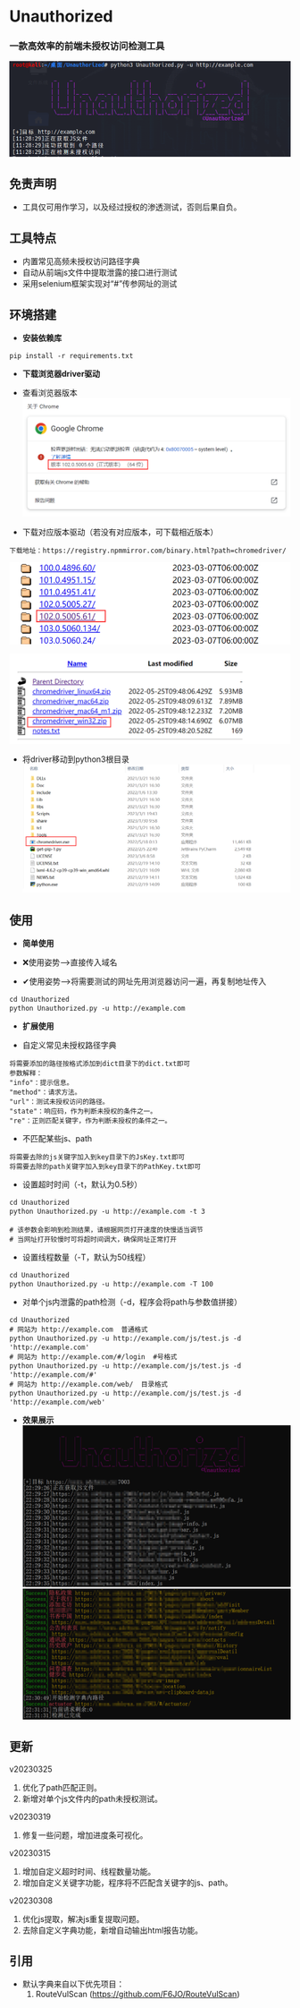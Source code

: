 # Unauthorized

### 一款高效率的前端未授权访问检测工具

![logo](https://github.com/CHINA-china/Unauthorize/blob/master/static/logo.png?raw=true)

## 免责声明
- 工具仅可用作学习，以及经过授权的渗透测试，否则后果自负。

## 工具特点

- 内置常见高频未授权访问路径字典
- 自动从前端js文件中提取泄露的接口进行测试
- 采用selenium框架实现对“#”传参网址的测试

## 环境搭建

- **安装依赖库**
```
pip install -r requirements.txt
```

- **下载浏览器driver驱动**

- 查看浏览器版本
![chrome](https://github.com/CHINA-china/Unauthorize/blob/master/static/picture/Install/chrome.png?raw=true)
- 下载对应版本驱动（若没有对应版本，可下载相近版本）
```
下载地址：https://registry.npmmirror.com/binary.html?path=chromedriver/                                  
```

![chrome](https://github.com/CHINA-china/Unauthorize/blob/master/static/picture/Install/drive1.png?raw=true)

![chrome](https://github.com/CHINA-china/Unauthorize/blob/master/static/picture/Install/drive2.png?raw=true)
- 将driver移动到python3根目录
![chrome](https://github.com/CHINA-china/Unauthorize/blob/master/static/picture/Install/python3.png?raw=true)

## 使用

- **简单使用**

- ❌使用姿势-->直接传入域名
- ✔使用姿势-->将需要测试的网址先用浏览器访问一遍，再复制地址传入
```
cd Unauthorized
python Unauthorized.py -u http://example.com
```
- **扩展使用**

- 自定义常见未授权路径字典
```
将需要添加的路径按格式添加到dict目录下的dict.txt即可
参数解释：
"info"：提示信息。
"method"：请求方法。
"url"：测试未授权访问的路径。
"state"：响应码，作为判断未授权的条件之一。
"re"：正则匹配关键字，作为判断未授权的条件之一。
```
- 不匹配某些js、path
```
将需要去除的js关键字加入到key目录下的JsKey.txt即可
将需要去除的path关键字加入到key目录下的PathKey.txt即可
```

- 设置超时时间（-t，默认为0.5秒）
```
cd Unauthorized
python Unauthorized.py -u http://example.com -t 3

# 该参数会影响到检测结果，请根据网页打开速度的快慢适当调节
# 当网址打开较慢时可将超时间调大，确保网址正常打开
```

- 设置线程数量（-T，默认为50线程）
```
cd Unauthorized
python Unauthorized.py -u http://example.com -T 100
```
- 对单个js内泄露的path检测（-d，程序会将path与参数值拼接）
```
cd Unauthorized
# 网站为 http://example.com  普通格式
python Unauthorized.py -u http://example.com/js/test.js -d 'http://example.com'
# 网站为 http://example.com/#/login  #号格式
python Unauthorized.py -u http://example.com/js/test.js -d 'http://example.com/#'
# 网站为 http://example.com/web/  目录格式
python Unauthorized.py -u http://example.com/js/test.js -d 'http://example.com/web'
```

- **效果展示**
![demo1](https://github.com/CHINA-china/Unauthorize/blob/master/static/picture/demo/demo1.png?raw=true)
![demo2](https://github.com/CHINA-china/Unauthorize/blob/master/static/picture/demo/demo2.png?raw=true)


## 更新

v20230325
1. 优化了path匹配正则。
2. 新增对单个js文件内的path未授权测试。

v20230319
1. 修复一些问题，增加进度条可视化。

v20230315
1. 增加自定义超时时间、线程数量功能。
2. 增加自定义关键字功能，程序将不匹配含关键字的js、path。


v20230308
1. 优化js提取，解决js重复提取问题。
2. 去除自定义字典功能，新增自动输出html报告功能。


## 引用
- 默认字典来自以下优先项目：
  1. RouteVulScan (https://github.com/F6JO/RouteVulScan)






